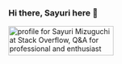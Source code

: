### Hi there, Sayuri here 👋

<a href="https://stackoverflow.com/users/7133482/sayuri-mizuguchi"><img src="https://stackoverflow.com/users/flair/7133482.png?theme=dark" width="208" height="58" alt="profile for Sayuri Mizuguchi at Stack Overflow, Q&amp;A for professional and enthusiast programmers" title="profile for Sayuri Mizuguchi at Stack Overflow, Q&amp;A for professional and enthusiast programmers"></a>
